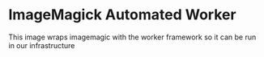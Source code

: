 ImageMagick Automated Worker
===

This image wraps imagemagic with the worker framework so it can be run in our infrastructure